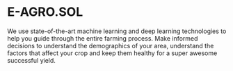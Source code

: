 # E-AGRO.SOL
We use state-of-the-art machine learning and deep learning technologies to help you guide through the entire farming process. Make informed decisions to understand the demographics of your area, understand the factors that affect your crop and keep them healthy for a super awesome successful yield.

